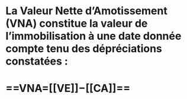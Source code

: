 # La Valeur Nette d’Amotissement (VNA) constitue la valeur de l’immobilisation à une date donnée compte tenu des dépréciations constatées :

# ==VNA=[[VE]]−[[CA]]==
